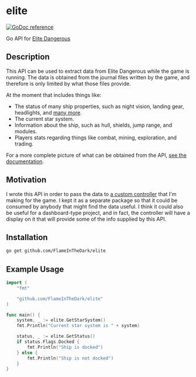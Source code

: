 # elite

[![GoDoc reference](https://godoc.org/github.com/FlameInTheDark/elite?status.svg)](https://godoc.org/github.com/FlameInTheDark/elite)

Go API for [Elite Dangerous](https://elitedangerous.com)

## Description

This API can be used to extract data from Elite Dangerous while the game is running. The data is obtained from the journal files written by the game, and therefore is only limited by what those files provide.

At the moment that includes things like:

* The status of many ship properties, such as night vision, landing gear, headlights, and [many more](https://godoc.org/github.com/FlameInTheDark/elite/flags).
* The current star system.
* Information about the ship, such as hull, shields, jump range, and modules.
* Players stats regarding things like combat, mining, exploration, and trading.

For a more complete picture of what can be obtained from the API, [see the documentation](https://godoc.org/github.com/FlameInTheDark/elite).

## Motivation

I wrote this API in order to pass the data to [a custom controller](https://github.com/BenJuan26/edca) that I'm making for the game. I kept it as a separate package so that it could be consumed by anybody that might find the data useful. I think it could also be useful for a dashboard-type project, and in fact, the controller will have a display on it that will provide some of the info supplied by this API.

## Installation

```bash
go get github.com/FlameInTheDark/elite
```

## Example Usage

```go
import (
    "fmt"

    "github.com/FlameInTheDark/elite"
)

func main() {
    system, _ := elite.GetStarSystem()
    fmt.Println("Current star system is " + system)

    status, _ := elite.GetStatus()
    if status.Flags.Docked {
        fmt.Println("Ship is docked")
    } else {
        fmt.Println("Ship is not docked")
    }
}
```
